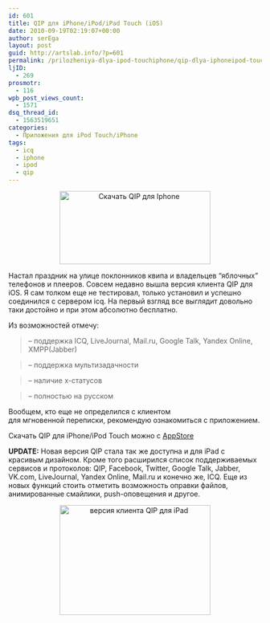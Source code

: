 ```yaml
---
id: 601
title: QIP для iPhone/iPod/iPad Touch (iOS)
date: 2010-09-19T02:19:07+00:00
author: serEga
layout: post
guid: http://artslab.info/?p=601
permalink: /prilozheniya-dlya-ipod-touchiphone/qip-dlya-iphoneipod-touch-ios/
ljID:
  - 269
prosmotr:
  - 116
wpb_post_views_count:
  - 1571
dsq_thread_id:
  - 1563519651
categories:
  - Приложения для iPod Touch/iPhone
tags:
  - icq
  - iphone
  - ipod
  - qip
---
```

<p style="text-align: center;">
  <a href="http://artslab.info/wp-content/uploads/qip.jpg"><img class="size-medium wp-image-602 aligncenter" title="qip" src="http://artslab.info/wp-content/uploads/qip-300x146.jpg" alt="Скачать QIP для Iphone" width="300" height="146" srcset="http://googledrive.com/host/0B9lHVSSSdxdxd0hjdUdmRzY3Tjg/qip-300x146.jpg 300w, http://googledrive.com/host/0B9lHVSSSdxdxd0hjdUdmRzY3Tjg/qip.jpg 629w" sizes="(max-width: 300px) 100vw, 300px" /></a>
</p>

Настал праздник на улице поклонников квипа и владельцев &#8220;яблочных&#8221; телефонов и плееров. Совсем недавно вышла версия клиента QIP для iOS. Я сам толком еще не тестировал, только установил и успешно соединился с сервером icq. На первый взгляд все выглядит довольно таки достойно и при этом абсолютно бесплатно.

Из возможностей отмечу:

> &#8211; поддержка ICQ, LiveJournal, Mail.ru, Google Talk, Yandex Online, XMPP(Jabber)

> &#8211; поддержка мультизадачности

> &#8211; наличие x-статусов

> &#8211; полностью на русском

Вообщем, кто еще не определился с клиентом для мгновенной переписки, рекомендую ознакомиться с приложением.

Скачать QIP для iPhone/iPod Touch можно с <a href="http://itunes.apple.com/us/app/qip-mobile-messenger/id389733571?mt=8" target="_blank">AppStore</a>

**UPDATE:** Новая версия QIP стала так же доступна и для iPad с красивым дизайном. Кроме того расширился список поддерживаемых сервисов и протоколов: QIP, Facebook, Twitter, Google Talk, Jabber, VK.com, LiveJournal, Yandex Online, Mail.ru и конечно же, ICQ. Еще из новых функций стоить отметить возможность оправки файлов, анимированные смайлики, push-оповещения и другое.

<center>
  <a href="http://googledrive.com/host/0B9lHVSSSdxdxd0hjdUdmRzY3Tjg/qip_ipad_version.jpg"><img src="http://googledrive.com/host/0B9lHVSSSdxdxd0hjdUdmRzY3Tjg/qip_ipad_version-300x219.jpg" alt="версия клиента QIP для iPad" title="qip_ipad_version" width="300" height="219" class="alignnone size-medium wp-image-4199" srcset="http://googledrive.com/host/0B9lHVSSSdxdxd0hjdUdmRzY3Tjg/qip_ipad_version-300x219.jpg 300w, http://googledrive.com/host/0B9lHVSSSdxdxd0hjdUdmRzY3Tjg/qip_ipad_version.jpg 480w" sizes="(max-width: 300px) 100vw, 300px" /></a>
</center>